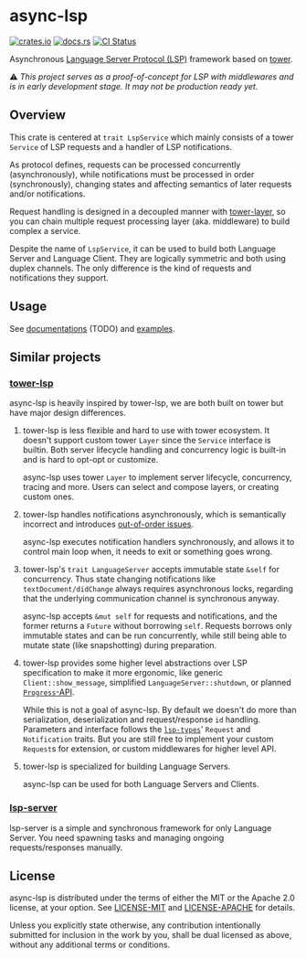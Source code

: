 # async-lsp

[![crates.io](https://img.shields.io/crates/v/async-lsp)](https://crates.io/crates/async-lsp)
[![docs.rs](https://img.shields.io/docsrs/async-lsp)][docs]
[![CI Status](https://github.com/oxalica/async-lsp/actions/workflows/ci.yaml/badge.svg)](https://github.com/oxalica/async-lsp/actions/workflows/ci.yaml)

Asynchronous [Language Server Protocol (LSP)][lsp] framework based on [tower].

:warning: *This project serves as a proof-of-concept for LSP with middlewares
and is in early development stage. It may not be production ready yet.*

[docs]: https://docs.rs/async-lsp
[lsp]: https://microsoft.github.io/language-server-protocol/overviews/lsp/overview/
[tower]: https://github.com/tower-rs/tower

## Overview

This crate is centered at `trait LspService` which mainly consists of a tower
`Service` of LSP requests and a handler of LSP notifications.

As protocol defines, requests can be processed concurrently (asynchronously),
while notifications must be processed in order (synchronously), changing states
and affecting semantics of later requests and/or notifications.

Request handling is designed in a decoupled manner with
[tower-layer](https://crates.io/crates/tower-layer), so you can chain multiple
request processing layer (aka. middleware) to build complex a service.

Despite the name of `LspService`, it can be used to build both Language Server
and Language Client. They are logically symmetric and both using duplex
channels. The only difference is the kind of requests and notifications they
support.

## Usage

See [documentations][docs] (TODO) and [examples](./examples).

## Similar projects

### [tower-lsp](https://crates.io/crates/tower-lsp)

async-lsp is heavily inspired by tower-lsp, we are both built on tower but have
major design differences.

1.  tower-lsp is less flexible and hard to use with tower ecosystem. It doesn't
    support custom tower `Layer` since the `Service` interface is builtin. Both
    server lifecycle handling and concurrency logic is built-in and is hard to
    opt-opt or customize.

    async-lsp uses tower `Layer` to implement server lifecycle, concurrency,
    tracing and more. Users can select and compose layers, or creating custom
    ones.

1.  tower-lsp handles notifications asynchronously, which is semantically
    incorrect and introduces
    [out-of-order issues](https://github.com/ebkalderon/tower-lsp/issues/284).

    async-lsp executes notification handlers synchronously, and allows it to
    control main loop when, it needs to exit or something goes wrong.

1.  tower-lsp's `trait LanguageServer` accepts immutable state `&self` for
    concurrency. Thus state changing notifications like
    `textDocument/didChange` always requires asynchronous locks, regarding that
    the underlying communication channel is synchronous anyway.

    async-lsp accepts `&mut self` for requests and notifications, and the
    former returns a `Future` without borrowing `self`. Requests borrows only
    immutable states and can be run concurrently, while still being able to
    mutate state (like snapshotting) during preparation.

1.  tower-lsp provides some higher level abstractions over LSP specification to
    make it more ergonomic, like generic `Client::show_message`, simplified
    `LanguageServer::shutdown`, or planned
    [`Progress`-API](https://github.com/ebkalderon/tower-lsp/issues/380).

    While this is not a goal of async-lsp. By default we doesn't do more than
    serialization, deserialization and request/response `id` handling.
    Parameters and interface follows the
    [`lsp-types`](https://crates.io/crates/lsp-types)' `Request` and
    `Notification` traits. But you are still free to implement your custom
    `Request`s for extension, or custom middlewares for higher level API.

1.  tower-lsp is specialized for building Language Servers.

    async-lsp can be used for both Language Servers and Clients.

### [lsp-server](https://crates.io/crates/lsp-server)

lsp-server is a simple and synchronous framework for only Language Server. You
need spawning tasks and managing ongoing requests/responses manually.

## License

async-lsp is distributed under the terms of either the MIT or the Apache 2.0
license, at your option. See [LICENSE-MIT](./LICENSE-MIT) and
[LICENSE-APACHE](./LICENSE-APACHE) for details.

Unless you explicitly state otherwise, any contribution intentionally submitted
for inclusion in the work by you, shall be dual licensed as above, without any
additional terms or conditions.
